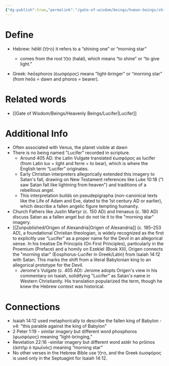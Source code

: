 ```yaml
---
{"dg-publish":true,"permalink":"/gate-of-wisdom/beings/human-beings/shining-one/","tags":["#GateWisdom","Being","HumanBeing","S"]}
---
```


# Define
- Hebrew: hêlēl (הֵילֵל) it refers to a “shining one” or “morning star”
	- comes from the root הָלַל (halal), which means “to shine” or “to give light.”

- Greek: heōsphoros (ἑωσφόρος) means “light-bringer” or “morning star” (from heōs = dawn and phoros = bearer).

# Related words
- [[Gate of Wisdom/Beings/Heavenly Beings/Lucifer\|Lucifer]]

# Additional Info
- Often associated with Venus, the planet visible at dawn
- There is no being named "Lucifer" recorded in scripture. 
	- Around 405 AD. the Latin Vulgate translated ἑωσφόρος as lucifer (from Latin lux = light and ferre = to bear), which is where the English term “Lucifer” originates.
	- Early Christian interpreters allegorically extended this imagery to Satan's fall, drawing on New Testament references like Luke 10:18 ("I saw Satan fall like lightning from heaven") and traditions of a rebellious angel.
	- This interpretation builds on pseudepigrapha (non-canonical texts like the Life of Adam and Eve, dated to the 1st century AD or earlier), which describe a fallen angelic figure tempting humanity.
- Church Fathers like Justin Martyr (c. 150 AD) and Irenaeus (c. 180 AD) discuss Satan as a fallen angel but do not tie it to the "morning star" imagery.
- [[Zunpublished/Origen of Alexandria\|Origen of Alexandria]] (c. 185–253 AD), a foundational Christian theologian, is widely recognized as the first to explicitly use "Lucifer" as a proper name for the Devil in an allegorical sense. In his treatise De Principiis (On First Principles), particularly in the Proemium (Preface) and a homily on Ezekiel (Book XII), Origen connects the "morning star" (Eosphorus-Lucifer in Greek/Latin) from Isaiah 14:12 with Satan. This marks the shift from a literal Babylonian king to an allegorical prototype for the Devil.
	- Jerome's Vulgate (c. 405 AD): Jerome adopts Origen's view in his commentary on Isaiah, solidifying "Lucifer" as Satan's name in Western Christianity. His translation popularized the term, though he knew the Hebrew context was historical.

# Connections
- Isaiah 14:12 used metaphorically to describe the fallen king of Babylon - v4: "this parable against the king of Babylon"
- 2 Peter 1:19 - similar imagery but different word phosphoros (φωσφόρος) meaning “light-bringing,”
- Revelation 22:16 -similar imagery but different word astēr ho prōinos (ἀστὴρ ὁ πρωϊνός) meaning “morning star”
- No other verses in the Hebrew Bible use הֵילֵל, and the Greek ἑωσφόρος is used only in the Septuagint for Isaiah 14:12.


